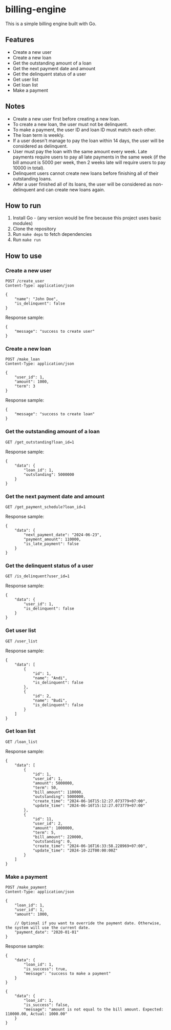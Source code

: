 # billing-engine

This is a simple billing engine built with Go.

## Features

- Create a new user
- Create a new loan
- Get the outstanding amount of a loan
- Get the next payment date and amount
- Get the delinquent status of a user
- Get user list
- Get loan list
- Make a payment

## Notes
- Create a new user first before creating a new loan.
- To create a new loan, the user must not be delinquent.
- To make a payment, the user ID and loan ID must match each other.
- The loan term is weekly.
- If a user doesn't manage to pay the loan within 14 days, the user will be considered as delinquent.
- User must pay the loan with the same amount every week. Late payments require users to pay all late payments in the same week (if the bill amount is 5000 per week, then 2 weeks late will require users to pay 10000 in total).
- Delinquent users cannot create new loans before finishing all of their outstanding loans.
- After a user finished all of its loans, the user will be considered as non-delinquent and can create new loans again.

## How to run

1. Install Go - (any version would be fine because this project uses basic modules)
2. Clone the repository
3. Run `make deps` to fetch dependencies
4. Run `make run`

## How to use

### Create a new user

```
POST /create_user
Content-Type: application/json

{
    "name": "John Doe",
    "is_delinquent": false
}
```

Response sample:

```
{
    "message": "success to create user"
}
```

### Create a new loan

```
POST /make_loan
Content-Type: application/json

{
    "user_id": 1,
    "amount": 1000,
    "term": 3
}
```

Response sample:

```
{
    "message": "success to create loan"
}
```

### Get the outstanding amount of a loan

```
GET /get_outstanding?loan_id=1
```

Response sample:

```
{
    "data": {
        "loan_id": 1,
        "outstanding": 5000000
    }
}
```

### Get the next payment date and amount

```
GET /get_payment_schedule?loan_id=1
```

Response sample:

```
{
    "data": {
        "next_payment_date": "2024-06-23",
        "payment_amount": 110000,
        "is_late_payment": false
    }
}
```

### Get the delinquent status of a user

```
GET /is_delinquent?user_id=1
```

Response sample:

```
{
    "data": {
        "user_id": 1,
        "is_delinquent": false
    }
}

```

### Get user list

```
GET /user_list
```

Response sample:

```
{
    "data": [
        {
            "id": 1,
            "name": "Andi",
            "is_delinquent": false
        },
        {
            "id": 2,
            "name": "Budi",
            "is_delinquent": false
        }
    ]
}
```

### Get loan list

```
GET /loan_list
```

Response sample:

```
{
    "data": [
        {
            "id": 1,
            "user_id": 1,
            "amount": 5000000,
            "term": 50,
            "bill_amount": 110000,
            "outstanding": 5000000,
            "create_time": "2024-06-16T15:12:27.073779+07:00",
            "update_time": "2024-06-16T15:12:27.073779+07:00"
        },
        {
            "id": 11,
            "user_id": 2,
            "amount": 1000000,
            "term": 5,
            "bill_amount": 220000,
            "outstanding": 0,
            "create_time": "2024-06-16T16:33:58.228969+07:00",
            "update_time": "2024-10-22T00:00:00Z"
        }
    ]
}
```

### Make a payment

```
POST /make_payment
Content-Type: application/json

{
    "loan_id": 1,
    "user_id": 1,
    "amount": 1000,

    // Optional if you want to override the payment date. Otherwise, the system will use the current date.
    "payment_date": "2020-01-01"
}
``` 

Response sample:

```
{
    "data": {
        "loan_id": 1,
        "is_success": true,
        "message": "success to make a payment"
    }
}
```

```
{
    "data": {
        "loan_id": 1,
        "is_success": false,
        "message": "amount is not equal to the bill amount. Expected: 110000.00, Actual: 1000.00"
    }
}
```